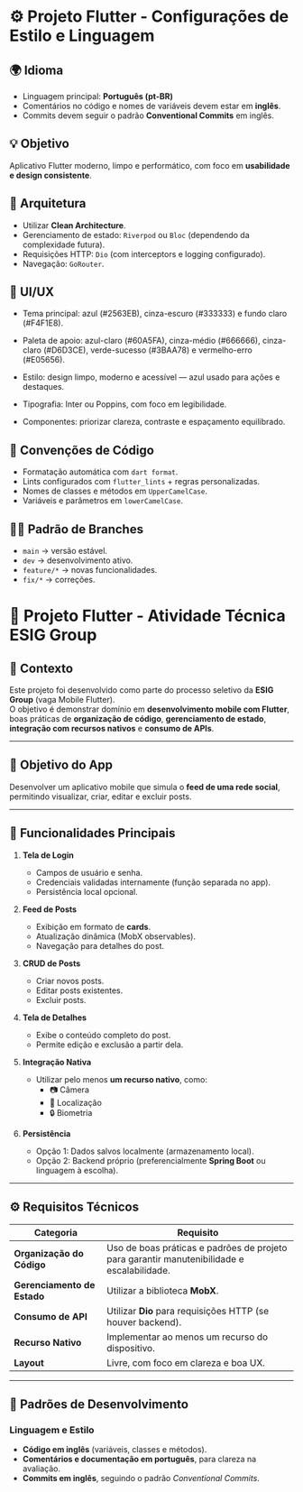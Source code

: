 # ⚙️ Projeto Flutter - Configurações de Estilo e Linguagem

## 🌍 Idioma
- Linguagem principal: **Português (pt-BR)**
- Comentários no código e nomes de variáveis devem estar em **inglês**.
- Commits devem seguir o padrão **Conventional Commits** em inglês.

## 💡 Objetivo
Aplicativo Flutter moderno, limpo e performático, com foco em **usabilidade e design consistente**.

## 🧱 Arquitetura
- Utilizar **Clean Architecture**.
- Gerenciamento de estado: `Riverpod` ou `Bloc` (dependendo da complexidade futura).
- Requisições HTTP: `Dio` (com interceptors e logging configurado).
- Navegação: `GoRouter`.

## 🎨 UI/UX
- Tema principal: azul (#2563EB), cinza-escuro (#333333) e fundo claro (#F4F1E8).

- Paleta de apoio: azul-claro (#60A5FA), cinza-médio (#666666), cinza-claro (#D6D3CE), verde-sucesso (#3BAA78) e vermelho-erro (#E05656).

- Estilo: design limpo, moderno e acessível — azul usado para ações e destaques.

- Tipografia: Inter ou Poppins, com foco em legibilidade.

- Componentes: priorizar clareza, contraste e espaçamento equilibrado.

## 🧰 Convenções de Código
- Formatação automática com `dart format`.
- Lints configurados com `flutter_lints` + regras personalizadas.
- Nomes de classes e métodos em `UpperCamelCase`.
- Variáveis e parâmetros em `lowerCamelCase`.

## 🧑‍💻 Padrão de Branches
- `main` → versão estável.
- `dev` → desenvolvimento ativo.
- `feature/*` → novas funcionalidades.
- `fix/*` → correções.

# 📱 Projeto Flutter - Atividade Técnica ESIG Group

## 🧭 Contexto
Este projeto foi desenvolvido como parte do processo seletivo da **ESIG Group** (vaga Mobile Flutter).  
O objetivo é demonstrar domínio em **desenvolvimento mobile com Flutter**, boas práticas de **organização de código**, **gerenciamento de estado**, **integração com recursos nativos** e **consumo de APIs**.

---

## 🎯 Objetivo do App
Desenvolver um aplicativo mobile que simula o **feed de uma rede social**, permitindo visualizar, criar, editar e excluir posts.

---

## 🧱 Funcionalidades Principais

1. **Tela de Login**
   - Campos de usuário e senha.
   - Credenciais validadas internamente (função separada no app).
   - Persistência local opcional.

2. **Feed de Posts**
   - Exibição em formato de **cards**.
   - Atualização dinâmica (MobX observables).
   - Navegação para detalhes do post.

3. **CRUD de Posts**
   - Criar novos posts.
   - Editar posts existentes.
   - Excluir posts.

4. **Tela de Detalhes**
   - Exibe o conteúdo completo do post.
   - Permite edição e exclusão a partir dela.

5. **Integração Nativa**
   - Utilizar pelo menos **um recurso nativo**, como:
     - 📷 Câmera
     - 📍 Localização
     - 🔒 Biometria

6. **Persistência**
   - Opção 1: Dados salvos localmente (armazenamento local).
   - Opção 2: Backend próprio (preferencialmente **Spring Boot** ou linguagem à escolha).

---

## ⚙️ Requisitos Técnicos

| Categoria | Requisito |
|------------|------------|
| **Organização do Código** | Uso de boas práticas e padrões de projeto para garantir manutenibilidade e escalabilidade. |
| **Gerenciamento de Estado** | Utilizar a biblioteca **MobX**. |
| **Consumo de API** | Utilizar **Dio** para requisições HTTP (se houver backend). |
| **Recurso Nativo** | Implementar ao menos um recurso do dispositivo. |
| **Layout** | Livre, com foco em clareza e boa UX. |

---

## 🧩 Padrões de Desenvolvimento

### Linguagem e Estilo
- **Código em inglês** (variáveis, classes e métodos).  
- **Comentários e documentação em português**, para clareza na avaliação.  
- **Commits em inglês**, seguindo o padrão *Conventional Commits*.
